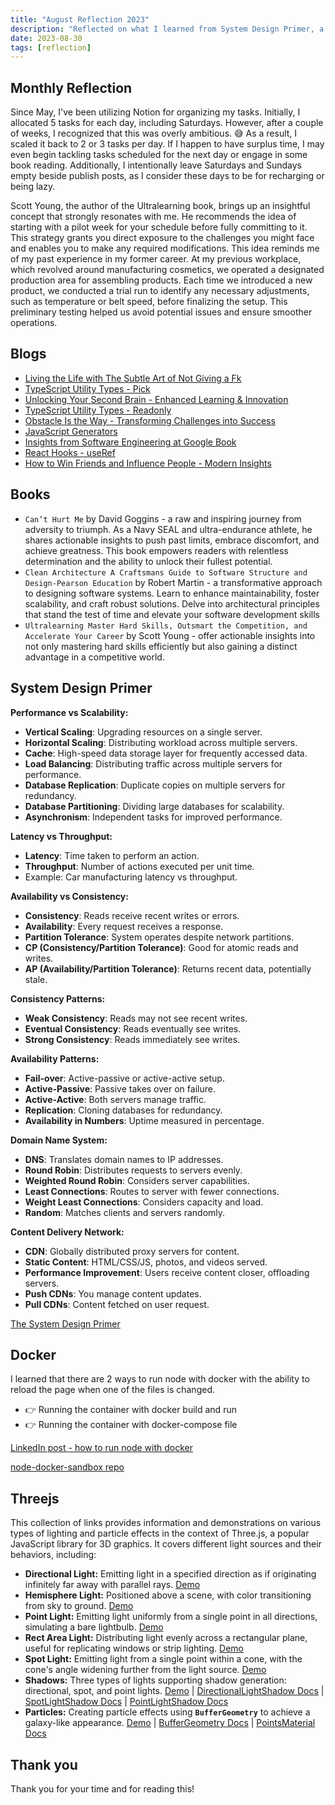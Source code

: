 ```yaml
---
title: "August Reflection 2023"
description: "Reflected on what I learned from System Design Primer, a containerized app with docker, Threejs - lighting/effects, and the concept of doing the pilot week."
date: 2023-08-30
tags: [reflection]
---
```


## Monthly Reflection

Since May, I've been utilizing Notion for organizing my tasks. Initially, I allocated 5 tasks for each day, including Saturdays. However, after a couple of weeks, I recognized that this was overly ambitious. 😅 As a result, I scaled it back to 2 or 3 tasks per day. If I happen to have surplus time, I may even begin tackling tasks scheduled for the next day or engage in some book reading. Additionally, I intentionally leave Saturdays and Sundays empty beside publish posts, as I consider these days to be for recharging or being lazy.

Scott Young, the author of the Ultralearning book, brings up an insightful concept that strongly resonates with me. He recommends the idea of starting with a pilot week for your schedule before fully committing to it. This strategy grants you direct exposure to the challenges you might face and enables you to make any required modifications. This idea reminds me of my past experience in my former career. At my previous workplace, which revolved around manufacturing cosmetics, we operated a designated production area for assembling products. Each time we introduced a new product, we conducted a trial run to identify any necessary adjustments, such as temperature or belt speed, before finalizing the setup. This preliminary testing helped us avoid potential issues and ensure smoother operations.

## Blogs

- [Living the Life with The Subtle Art of Not Giving a Fk](https://victoriacheng15.vercel.app/posts/living-the-life-with-the-subtle-art-of-not-giving-a-fk)
- [TypeScript Utility Types - Pick](https://victoriacheng15.vercel.app/posts/typescript-utility-types-pick)
- [Unlocking Your Second Brain - Enhanced Learning & Innovation](https://victoriacheng15.vercel.app/posts/unlocking-your-second-brain-enhanced-learning-innovation)
- [TypeScript Utility Types - Readonly](https://victoriacheng15.vercel.app/posts/typescript-utility-types-readonly)
- [Obstacle Is the Way - Transforming Challenges into Success](https://victoriacheng15.vercel.app/posts/obstacle-is-the-way-transforming-challenges-into-success)
- [JavaScript Generators](https://victoriacheng15.vercel.app/posts/javascript-generator)
- [Insights from Software Engineering at Google Book](https://victoriacheng15.vercel.app/posts/insights-from-software-engineering-at-google-book)
- [React Hooks - useRef](https://victoriacheng15.vercel.app/posts/react-hooks-useref)
- [How to Win Friends and Influence People - Modern Insights](https://victoriacheng15.vercel.app/posts/how-to-win-friends-and-influence-people-modern-insights)

## Books

- `Can’t Hurt Me` by David Goggins - a raw and inspiring journey from adversity to triumph. As a Navy SEAL and ultra-endurance athlete, he shares actionable insights to push past limits, embrace discomfort, and achieve greatness. This book empowers readers with relentless determination and the ability to unlock their fullest potential.
- `Clean Architecture A Craftsmans Guide to Software Structure and Design-Pearson Education` by Robert Martin - a transformative approach to designing software systems. Learn to enhance maintainability, foster scalability, and craft robust solutions. Delve into architectural principles that stand the test of time and elevate your software development skills
- `Ultralearning Master Hard Skills, Outsmart the Competition, and Accelerate Your Career` by Scott Young - offer actionable insights into not only mastering hard skills efficiently but also gaining a distinct advantage in a competitive world.

## System Design Primer

**Performance vs Scalability:**

- **Vertical Scaling**: Upgrading resources on a single server.
- **Horizontal Scaling**: Distributing workload across multiple servers.
- **Cache**: High-speed data storage layer for frequently accessed data.
- **Load Balancing**: Distributing traffic across multiple servers for performance.
- **Database Replication**: Duplicate copies on multiple servers for redundancy.
- **Database Partitioning**: Dividing large databases for scalability.
- **Asynchronism**: Independent tasks for improved performance.

**Latency vs Throughput:**

- **Latency**: Time taken to perform an action.
- **Throughput**: Number of actions executed per unit time.
- Example: Car manufacturing latency vs throughput.

**Availability vs Consistency:**

- **Consistency**: Reads receive recent writes or errors.
- **Availability**: Every request receives a response.
- **Partition Tolerance**: System operates despite network partitions.
- **CP (Consistency/Partition Tolerance)**: Good for atomic reads and writes.
- **AP (Availability/Partition Tolerance)**: Returns recent data, potentially stale.

**Consistency Patterns:**

- **Weak Consistency**: Reads may not see recent writes.
- **Eventual Consistency**: Reads eventually see writes.
- **Strong Consistency**: Reads immediately see writes.

**Availability Patterns:**

- **Fail-over**: Active-passive or active-active setup.
- **Active-Passive**: Passive takes over on failure.
- **Active-Active**: Both servers manage traffic.
- **Replication**: Cloning databases for redundancy.
- **Availability in Numbers**: Uptime measured in percentage.

**Domain Name System:**

- **DNS**: Translates domain names to IP addresses.
- **Round Robin**: Distributes requests to servers evenly.
- **Weighted Round Robin**: Considers server capabilities.
- **Least Connections**: Routes to server with fewer connections.
- **Weight Least Connections**: Considers capacity and load.
- **Random**: Matches clients and servers randomly.

**Content Delivery Network:**

- **CDN**: Globally distributed proxy servers for content.
- **Static Content**: HTML/CSS/JS, photos, and videos served.
- **Performance Improvement**: Users receive content closer, offloading servers.
- **Push CDNs**: You manage content updates.
- **Pull CDNs**: Content fetched on user request.

[The System Design Primer](https://github.com/donnemartin/system-design-primer#readme)

## Docker

I learned that there are 2 ways to run node with docker with the ability to reload the page when one of the files is changed.

- 👉 Running the container with docker build and run
- 👉 Running the container with docker-compose file

[LinkedIn post - how to run node with docker](https://www.linkedin.com/posts/victoriacheng15_coding-programming-softwareengineering-activity-7095410750940172289-iqdQ?utm_source=share&utm_medium=member_desktop)

[node-docker-sandbox repo](https://github.com/victoriacheng15/node-docker-sandbox)

## Threejs

This collection of links provides information and demonstrations on various types of lighting and particle effects in the context of Three.js, a popular JavaScript library for 3D graphics. It covers different light sources and their behaviors, including:

- **Directional Light:** Emitting light in a specified direction as if originating infinitely far away with parallel rays. [Demo](https://victoriacheng15.github.io/three-js-demo/4-directional-light/)
- **Hemisphere Light:** Positioned above a scene, with color transitioning from sky to ground. [Demo](https://victoriacheng15.github.io/three-js-demo/5-hemisphere-light/)
- **Point Light:** Emitting light uniformly from a single point in all directions, simulating a bare lightbulb. [Demo](https://victoriacheng15.github.io/three-js-demo/6-point-light/)
- **Rect Area Light:** Distributing light evenly across a rectangular plane, useful for replicating windows or strip lighting. [Demo](https://victoriacheng15.github.io/three-js-demo/7-rect-area-light/)
- **Spot Light:** Emitting light from a single point within a cone, with the cone's angle widening further from the light source. [Demo](https://victoriacheng15.github.io/three-js-demo/4-directional-light/)
- **Shadows:** Three types of lights supporting shadow generation: directional, spot, and point lights. [Demo](https://victoriacheng15.github.io/three-js-demo/9-shadows/) | [DirectionalLightShadow Docs](https://threejs.org/docs/index.html?q=shadow#api/en/lights/shadows/DirectionalLightShadow) | [SpotLightShadow Docs](https://threejs.org/docs/index.html?q=shadow#api/en/lights/shadows/SpotLightShadow) | [PointLightShadow Docs](https://threejs.org/docs/index.html?q=shadow#api/en/lights/shadows/PointLightShadow)
- **Particles:** Creating particle effects using **`BufferGeometry`** to achieve a galaxy-like appearance. [Demo](https://victoriacheng15.github.io/three-js-demo/10-particles/) | [BufferGeometry Docs](https://threejs.org/docs/index.html?q=point#api/en/core/BufferGeometry) | [PointsMaterial Docs](https://threejs.org/docs/index.html?q=point#api/en/materials/PointsMaterial)

## Thank you

Thank you for your time and for reading this!
